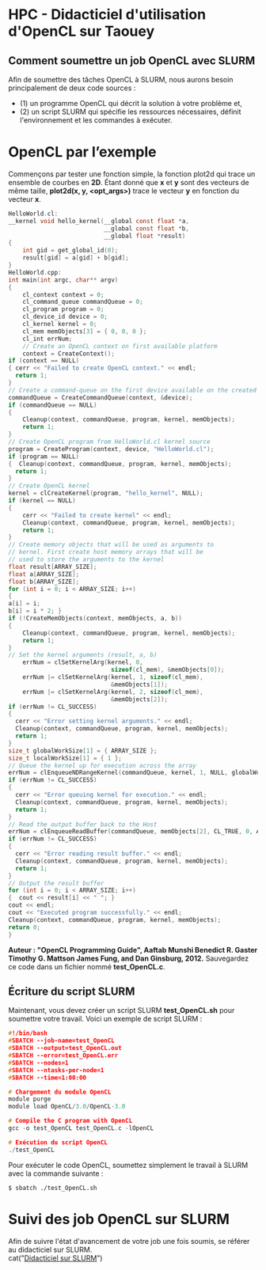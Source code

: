 # HPC - Didacticiel d'utilisation d'OpenCL sur Taouey 

## Comment soumettre un job OpenCL avec SLURM
Afin de soumettre des tâches OpenCL à SLURM, nous aurons besoin principalement de deux code sources :

* (1) un programme OpenCL qui décrit la solution à votre problème et,
* (2) un script SLURM qui spécifie les ressources nécessaires, définit l'environnement et les commandes à exécuter.

# OpenCL par l’exemple
Commençons par tester une fonction simple, la fonction plot2d qui trace un ensemble de courbes en **2D**. Étant donné que **x** et **y** sont des vecteurs de même taille, **plot2d(x, y, <opt_args>)** trace le vecteur **y** en fonction du vecteur **x**. 

``` C
HelloWorld.cl:
__kernel void hello_kernel(__global const float *a,
                           __global const float *b,
                           __global float *result)
{
    int gid = get_global_id(0);
    result[gid] = a[gid] + b[gid];
}
HelloWorld.cpp:
int main(int argc, char** argv)
{
    cl_context context = 0;
    cl_command_queue commandQueue = 0;
    cl_program program = 0;
    cl_device_id device = 0;
    cl_kernel kernel = 0;
    cl_mem memObjects[3] = { 0, 0, 0 };
    cl_int errNum;
    // Create an OpenCL context on first available platform
    context = CreateContext();
if (context == NULL)
{ cerr << "Failed to create OpenCL context." << endl;
  return 1;
}
// Create a command-queue on the first device available on the created context
commandQueue = CreateCommandQueue(context, &device);
if (commandQueue == NULL)
{
    Cleanup(context, commandQueue, program, kernel, memObjects);
    return 1;
}
// Create OpenCL program from HelloWorld.cl kernel source
program = CreateProgram(context, device, "HelloWorld.cl");
if (program == NULL)
{  Cleanup(context, commandQueue, program, kernel, memObjects);
  return 1;
}
// Create OpenCL kernel
kernel = clCreateKernel(program, "hello_kernel", NULL);
if (kernel == NULL)
{
    cerr << "Failed to create kernel" << endl;
    Cleanup(context, commandQueue, program, kernel, memObjects);
    return 1;
}
// Create memory objects that will be used as arguments to
// kernel. First create host memory arrays that will be
// used to store the arguments to the kernel
float result[ARRAY_SIZE];
float a[ARRAY_SIZE];
float b[ARRAY_SIZE];
for (int i = 0; i < ARRAY_SIZE; i++)
{
a[i] = i;
b[i] = i * 2; }
if (!CreateMemObjects(context, memObjects, a, b))
{
    Cleanup(context, commandQueue, program, kernel, memObjects);
    return 1;
}
// Set the kernel arguments (result, a, b)
    errNum = clSetKernelArg(kernel, 0,
                             sizeof(cl_mem), &memObjects[0]);
    errNum |= clSetKernelArg(kernel, 1, sizeof(cl_mem),
                             &memObjects[1]);
    errNum |= clSetKernelArg(kernel, 2, sizeof(cl_mem),
                             &memObjects[2]);
if (errNum != CL_SUCCESS)
{
  cerr << "Error setting kernel arguments." << endl;
  Cleanup(context, commandQueue, program, kernel, memObjects);
  return 1;
}
size_t globalWorkSize[1] = { ARRAY_SIZE };
size_t localWorkSize[1] = { 1 };
// Queue the kernel up for execution across the array
errNum = clEnqueueNDRangeKernel(commandQueue, kernel, 1, NULL, globalWorkSize, localWorkSize, 0, NULL, NULL);
if (errNum != CL_SUCCESS)
{
  cerr << "Error queuing kernel for execution." << endl;
  Cleanup(context, commandQueue, program, kernel, memObjects);
  return 1;
}
// Read the output buffer back to the Host
errNum = clEnqueueReadBuffer(commandQueue, memObjects[2], CL_TRUE, 0, ARRAY_SIZE * sizeof(float), result, 0, NULL, NULL);
if (errNum != CL_SUCCESS)
{
  cerr << "Error reading result buffer." << endl;
  Cleanup(context, commandQueue, program, kernel, memObjects);
  return 1;
}
// Output the result buffer
for (int i = 0; i < ARRAY_SIZE; i++)
{  cout << result[i] << " "; }
cout << endl;
cout << "Executed program successfully." << endl;
Cleanup(context, commandQueue, program, kernel, memObjects);
return 0;
}
```
**Auteur : "OpenCL Programming Guide", Aaftab Munshi Benedict R. Gaster Timothy G. Mattson James Fung, and Dan Ginsburg, 2012.** 
Sauvegardez ce code dans un fichier nommé **test_OpenCL.c**.

## Écriture du script SLURM 
Maintenant, vous devez créer un script SLURM **test_OpenCL.sh** pour soumettre votre travail. Voici un exemple de script SLURM :

``` C
#!/bin/bash
#SBATCH --job-name=test_OpenCL
#SBATCH --output=test_OpenCL.out
#SBATCH --error=test_OpenCL.err
#SBATCH --nodes=1
#SBATCH --ntasks-per-node=1
#SBATCH --time=1:00:00

# Chargement du module OpenCL
module purge
module load OpenCL/3.0/OpenCL-3.0

# Compile the C program with OpenCL
gcc -o test_OpenCL test_OpenCL.c -lOpenCL

# Exécution du script OpenCL
./test_OpenCL
```

Pour exécuter le code OpenCL, soumettez simplement le travail à SLURM avec la commande suivante :
```
$ sbatch ./test_OpenCL.sh
```

# Suivi des job OpenCL sur SLURM
Afin de suivre l'état d'avancement de votre job une fois soumis, se référer au didacticiel sur SLURM.  
cat("[Didacticiel sur SLURM](https://github.com/DiopBabacarEdu/TaoueY-HPC/tree/main/SLURM)")


